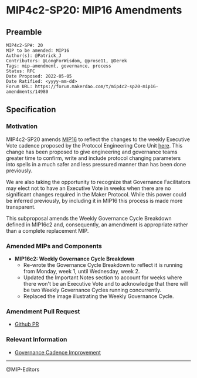 # MIP4c2-SP20: MIP16 Amendments

## Preamble

```
MIP4c2-SP#: 20
MIP to be amended: MIP16
Author(s): @Patrick_J
Contributors: @LongForWisdom, @prose11, @Derek
Tags: mip-amendment, governance, process
Status: RFC
Date Proposed: 2022-05-05
Date Ratified: <yyyy-mm-dd>
Forum URL: https://forum.makerdao.com/t/mip4c2-sp20-mip16-amendments/14980
```

## Specification

### Motivation

MIP4c2-SP20 amends [MIP16](https://mips.makerdao.com/mips/details/MIP16) to reflect the changes to the weekly Executive Vote cadence proposed by the Protocol Engineering Core Unit [here](https://forum.makerdao.com/t/governance-cadence-improvement/14972). This change has been proposed to give engineering and governance teams greater time to confirm, write and include protocol changing parameters into spells in a much safer and less pressured manner than has been done previously.

We are also taking the opportunity to recognize that Governance Facilitators may elect not to have an Executive Vote in weeks when there are no significant changes required in the Maker Protocol. While this power could be inferred previously, by including it in MIP16 this process is made more transparent.

This subproposal amends the Weekly Governance Cycle Breakdown defined in MIP16c2 and, consequently, an amendment is appropriate rather than a complete replacement MIP.

### Amended MIPs and Components

- **MIP16c2: Weekly Governance Cycle Breakdown**
    - Re-wrote the Governance Cycle Breakdown to reflect it is running from Monday, week 1, until Wednesday, week 2.
    - Updated the Important Notes section to account for weeks where there won't be an Executive Vote and to acknowledge that there will be two Weekly Governance Cycles running concurrently.
    - Replaced the image illustrating the Weekly Governance Cycle.

### Amendment Pull Request

- [Github PR](https://github.com/makerdao/mips/pull/542)

### Relevant Information

- [Governance Cadence Improvement](https://forum.makerdao.com/t/governance-cadence-improvement/14972)

---
@MIP-Editors
